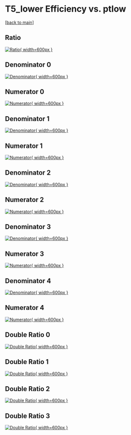 # T5_lower Efficiency vs. ptlow

[[back to main](./)]



## Ratio

[![Ratio](../mtv/var/T5_lower_xtr_13_0_eff_ptlow.png){ width=600px }](../mtv/var/T5_lower_xtr_13_0_eff_ptlow.pdf)

## Denominator 0

[![Denominator](../mtv/den/T5_lower_xtr_13_0_eff_ptlow_den0.png){ width=600px }](../mtv/den/T5_lower_xtr_13_0_eff_ptlow_den0.pdf)

## Numerator 0

[![Numerator](../mtv/num/T5_lower_xtr_13_0_eff_ptlow_num0.png){ width=600px }](../mtv/num/T5_lower_xtr_13_0_eff_ptlow_num0.pdf)

## Denominator 1

[![Denominator](../mtv/den/T5_lower_xtr_13_0_eff_ptlow_den1.png){ width=600px }](../mtv/den/T5_lower_xtr_13_0_eff_ptlow_den1.pdf)

## Numerator 1

[![Numerator](../mtv/num/T5_lower_xtr_13_0_eff_ptlow_num1.png){ width=600px }](../mtv/num/T5_lower_xtr_13_0_eff_ptlow_num1.pdf)

## Denominator 2

[![Denominator](../mtv/den/T5_lower_xtr_13_0_eff_ptlow_den2.png){ width=600px }](../mtv/den/T5_lower_xtr_13_0_eff_ptlow_den2.pdf)

## Numerator 2

[![Numerator](../mtv/num/T5_lower_xtr_13_0_eff_ptlow_num2.png){ width=600px }](../mtv/num/T5_lower_xtr_13_0_eff_ptlow_num2.pdf)

## Denominator 3

[![Denominator](../mtv/den/T5_lower_xtr_13_0_eff_ptlow_den3.png){ width=600px }](../mtv/den/T5_lower_xtr_13_0_eff_ptlow_den3.pdf)

## Numerator 3

[![Numerator](../mtv/num/T5_lower_xtr_13_0_eff_ptlow_num3.png){ width=600px }](../mtv/num/T5_lower_xtr_13_0_eff_ptlow_num3.pdf)

## Denominator 4

[![Denominator](../mtv/den/T5_lower_xtr_13_0_eff_ptlow_den4.png){ width=600px }](../mtv/den/T5_lower_xtr_13_0_eff_ptlow_den4.pdf)

## Numerator 4

[![Numerator](../mtv/num/T5_lower_xtr_13_0_eff_ptlow_num4.png){ width=600px }](../mtv/num/T5_lower_xtr_13_0_eff_ptlow_num4.pdf)

## Double Ratio 0

[![Double Ratio](../mtv/ratio/T5_lower_xtr_13_0_eff_ptlow_ratio0.png){ width=600px }](../mtv/ratio/T5_lower_xtr_13_0_eff_ptlow_ratio0.pdf)

## Double Ratio 1

[![Double Ratio](../mtv/ratio/T5_lower_xtr_13_0_eff_ptlow_ratio1.png){ width=600px }](../mtv/ratio/T5_lower_xtr_13_0_eff_ptlow_ratio1.pdf)

## Double Ratio 2

[![Double Ratio](../mtv/ratio/T5_lower_xtr_13_0_eff_ptlow_ratio2.png){ width=600px }](../mtv/ratio/T5_lower_xtr_13_0_eff_ptlow_ratio2.pdf)

## Double Ratio 3

[![Double Ratio](../mtv/ratio/T5_lower_xtr_13_0_eff_ptlow_ratio3.png){ width=600px }](../mtv/ratio/T5_lower_xtr_13_0_eff_ptlow_ratio3.pdf)

